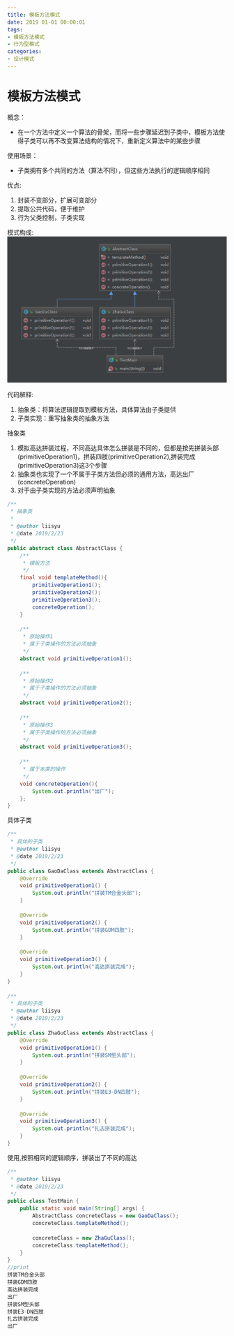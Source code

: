 ```yaml
---
title: 模板方法模式
date: 2019 01-01 00:00:01
tags: 
- 模板方法模式
- 行为型模式
categories: 
- 设计模式
---
```

# 模板方法模式

概念：
- 在一个方法中定义一个算法的骨架，而将一些步骤延迟到子类中，模板方法使得子类可以再不改变算法结构的情况下，重新定义算法中的某些步骤

使用场景：
- 子类拥有多个共同的方法（算法不同），但这些方法执行的逻辑顺序相同

优点:
1. 封装不变部分，扩展可变部分
2. 提取公共代码，便于维护
3. 行为父类控制，子类实现

模式构成:
![template](https://raw.githubusercontent.com/FameLsy/Images/master/design/template.png)

代码解释:
1. 抽象类：将算法逻辑提取到模板方法，具体算法由子类提供
2. 子类实现：重写抽象类的抽象方法

抽象类
1. 模拟高达拼装过程，不同高达具体怎么拼装是不同的，但都是按先拼装头部(primitiveOperation1)，拼装四肢(primitiveOperation2),拼装完成(primitiveOperation3)这3个步骤
2. 抽象类也实现了一个不属于子类方法但必须的通用方法，高达出厂(concreteOperation)
3. 对于由子类实现的方法必须声明抽象

```java
/**
 * 抽象类
 *
 * @author liisyu
 * @date 2019/2/23
 */
public abstract class AbstractClass {
    /**
     * 模板方法
     */
    final void templateMethod(){
        primitiveOperation1();
        primitiveOperation2();
        primitiveOperation3();
        concreteOperation();
    }

    /**
     * 原始操作1
     * 属于子类操作的方法必须抽象
     */
    abstract void primitiveOperation1();

    /**
     * 原始操作2
     * 属于子类操作的方法必须抽象
     */
    abstract void primitiveOperation2();

    /**
     * 原始操作3
     * 属于子类操作的方法必须抽象
     */
    abstract void primitiveOperation3();

    /**
     * 属于本类的操作
     */
    void concreteOperation(){
        System.out.println("出厂");
    };
}
```

具体子类
```java
/**
 * 具体的子类
 * @author liisyu
 * @date 2019/2/23
 */
public class GaoDaClass extends AbstractClass {
    @Override
    void primitiveOperation1() {
        System.out.println("拼装TM合金头部");
    }

    @Override
    void primitiveOperation2() {
        System.out.println("拼装GDM四肢");
    }

    @Override
    void primitiveOperation3() {
        System.out.println("高达拼装完成");
    }
}

/**
 * 具体的子类
 * @author liisyu
 * @date 2019/2/23
 */
public class ZhaGuClass extends AbstractClass {
    @Override
    void primitiveOperation1() {
        System.out.println("拼装SM型头部");
    }

    @Override
    void primitiveOperation2() {
        System.out.println("拼装E3-DN四肢");
    }

    @Override
    void primitiveOperation3() {
        System.out.println("扎古拼装完成");
    }
}

```

使用,按照相同的逻辑顺序，拼装出了不同的高达
```java
/**
 * @author liisyu
 * @date 2019/2/23
 */
public class TestMain {
    public static void main(String[] args) {
        AbstractClass concreteClass = new GaoDaClass();
        concreteClass.templateMethod();

        concreteClass = new ZhaGuClass();
        concreteClass.templateMethod();
    }
}
//print
拼装TM合金头部
拼装GDM四肢
高达拼装完成
出厂
拼装SM型头部
拼装E3-DN四肢
扎古拼装完成
出厂
```
